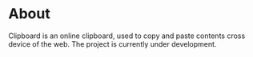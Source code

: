 # About
Clipboard is an online clipboard, used to copy and paste contents cross device of the web.
The project is currently under development.

